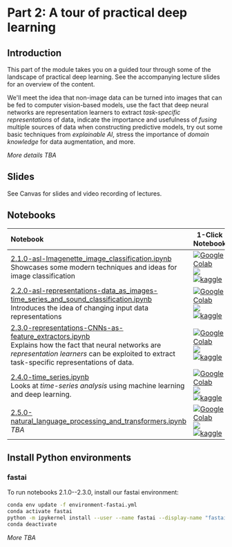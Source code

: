 # Part 2: A tour of practical deep learning


## Introduction

This part of the module takes you on a guided tour through some of the landscape of practical deep learning. See the accompanying lecture slides for an overview of the content.

We'll meet the idea that non-image data can be turned into images that can be fed to computer vision-based models, use the fact that deep neural networks are representation learners to extract _task-specific representations_ of data, indicate the importance and usefulness of _fusing_ multiple sources of data when constructing predictive models, try out some basic techniques from _explainable AI_, stress the importance of _domain knowledge_ for data augmentation, and more.

_More details TBA_

<!--1
. Image classification
2. Representing data as images
3. CNNs as feature extractors
4. Time-series, ML, and DL
5. NLP, embeddings, and Transformers
6. DL engineering
-->

## Slides

See Canvas for slides and video recording of lectures.

## Notebooks


| Notebook    |      1-Click Notebook      |
|:----------|------|
|  [2.1.0-asl-Imagenette_image_classification.ipynb](https://nbviewer.org/github/alu042/PCS956-DL-2022/blob/main/Part-2-practical_deep_learning/nbs/2.1.0-asl-Imagenette_image_classification.ipynb) <br>Showcases some modern techniques and ideas for image classification | [![Google Colab](https://colab.research.google.com/assets/colab-badge.svg)](https://colab.research.google.com/github/alu042/PCS956-DL-2022/blob/main/Part-2-practical_deep_learning/nbs/2.1.0-asl-Imagenette_image_classification.ipynb)<br>[<img src="https://deepnote.com/buttons/launch-in-deepnote-small.svg">](https://deepnote.com/launch?name=PCS956-DL-2022&url=https://github.com/alu042/PCS956-DL-2022/blob/main/Part-2-practical_deep_learning/nbs/2.1.0-asl-Imagenette_image_classification.ipynb)<br>[![kaggle](https://camo.githubusercontent.com/a08ca511178e691ace596a95d334f73cf4ce06e83a5c4a5169b8bb68cac27bef/68747470733a2f2f6b6167676c652e636f6d2f7374617469632f696d616765732f6f70656e2d696e2d6b6167676c652e737667)](https://www.kaggle.com/code/alexanderlundervold/)
|  [2.2.0-asl-representations-data_as_images-time_series_and_sound_classification.ipynb](https://nbviewer.org/github/alu042/PCS956-DL-2022/blob/main/Part-2-practical_deep_learning/nbs/2.2.0-asl-representations-data_as_images-time_series_and_sound_classification.ipynb) <br>Introduces the idea of changing input data representations | [![Google Colab](https://colab.research.google.com/assets/colab-badge.svg)](https://colab.research.google.com/github/alu042/PCS956-DL-2022/blob/main/Part-2-practical_deep_learning/nbs/2.2.0-asl-representations-data_as_images-time_series_and_sound_classification.ipynb)<br>[<img src="https://deepnote.com/buttons/launch-in-deepnote-small.svg">](https://deepnote.com/launch?name=PCS956-DL-2022&url=https://github.com/alu042/PCS956-DL-2022/blob/main/Part-2-practical_deep_learning/nbs/2.2.0-asl-representations-data_as_images-time_series_and_sound_classification.ipynb)<br>[![kaggle](https://camo.githubusercontent.com/a08ca511178e691ace596a95d334f73cf4ce06e83a5c4a5169b8bb68cac27bef/68747470733a2f2f6b6167676c652e636f6d2f7374617469632f696d616765732f6f70656e2d696e2d6b6167676c652e737667)](https://www.kaggle.com/code/alexanderlundervold/)
|  [2.3.0-representations-CNNs-as-feature_extractors.ipynb](https://nbviewer.org/github/alu042/PCS956-DL-2022/blob/main/Part-2-practical_deep_learning/nbs/2.3.0-representations-CNNs-as-feature_extractors.ipynb) <br>Explains how the fact that neural networks are _representation learners_ can be exploited to extract task-specific representations of data. | [![Google Colab](https://colab.research.google.com/assets/colab-badge.svg)](https://colab.research.google.com/github/alu042/PCS956-DL-2022/blob/main/Part-2-practical_deep_learning/nbs/2.3.0-representations-CNNs-as-feature_extractors.ipynb)<br>[<img src="https://deepnote.com/buttons/launch-in-deepnote-small.svg">](https://deepnote.com/launch?name=PCS956-DL-2022&url=https://github.com/alu042/PCS956-DL-2022/blob/main/Part-2-practical_deep_learning/nbs/2.3.0-representations-CNNs-as-feature_extractors.ipynb)<br>[![kaggle](https://camo.githubusercontent.com/a08ca511178e691ace596a95d334f73cf4ce06e83a5c4a5169b8bb68cac27bef/68747470733a2f2f6b6167676c652e636f6d2f7374617469632f696d616765732f6f70656e2d696e2d6b6167676c652e737667)](https://www.kaggle.com/code/alexanderlundervold/)
| [2.4.0-time_series.ipynb]() <br>Looks at _time-series analysis_ using machine learning and deep learning.| [![Google Colab](https://colab.research.google.com/assets/colab-badge.svg)](https://colab.research.google.com/github/alu042/PCS956-DL-2022/blob/main/Part-2-practical_deep_learning/nbs/2.4.0-time_series.ipynb)<br>[<img src="https://deepnote.com/buttons/launch-in-deepnote-small.svg">](https://deepnote.com/launch?name=PCS956-DL-2022&url=https://github.com/alu042/PCS956-DL-2022/blob/main/Part-2-practical_deep_learning/nbs/2.4.0-time_series.ipynb)<br>[![kaggle](https://camo.githubusercontent.com/a08ca511178e691ace596a95d334f73cf4ce06e83a5c4a5169b8bb68cac27bef/68747470733a2f2f6b6167676c652e636f6d2f7374617469632f696d616765732f6f70656e2d696e2d6b6167676c652e737667)](https://www.kaggle.com/code/alexanderlundervold/)
| [2.5.0-natural_language_processing_and_transformers.ipynb]() <br>_TBA_| [![Google Colab](https://colab.research.google.com/assets/colab-badge.svg)](https://colab.research.google.com/github/alu042/PCS956-DL-2022/blob/main/Part-2-practical_deep_learning/nbs/2.5.0-natural_language_processing_and_transformers.ipynb)<br>[<img src="https://deepnote.com/buttons/launch-in-deepnote-small.svg">](https://deepnote.com/launch?name=PCS956-DL-2022&url=https://github.com/alu042/PCS956-DL-2022/blob/main/Part-2-practical_deep_learning/nbs/2.5.0-natural_language_processing_and_transformers.ipynb)<br>[![kaggle](https://camo.githubusercontent.com/a08ca511178e691ace596a95d334f73cf4ce06e83a5c4a5169b8bb68cac27bef/68747470733a2f2f6b6167676c652e636f6d2f7374617469632f696d616765732f6f70656e2d696e2d6b6167676c652e737667)](https://www.kaggle.com/code/alexanderlundervold/)

## Install Python environments

### fastai
To run notebooks 2.1.0--2.3.0, install our fastai environment: 

```bash
conda env update -f environment-fastai.yml
conda activate fastai
python -m ipykernel install --user --name fastai --display-name "fastai"
conda deactivate
```

_More TBA_
